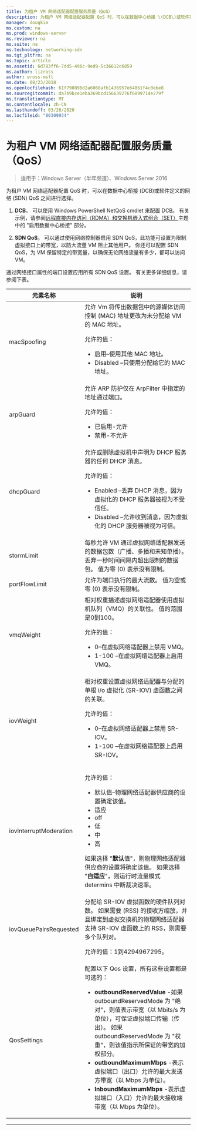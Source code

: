 ```yaml
---
title: 为租户 VM 网络适配器配置服务质量（QoS）
description: 为租户 VM 网络适配器配置 QoS 时，可以在数据中心桥接 \(DCB\)或软件定义的网络 \(SDN\) QoS 之间进行选择。
manager: dougkim
ms.custom: na
ms.prod: windows-server
ms.reviewer: na
ms.suite: na
ms.technology: networking-sdn
ms.tgt_pltfrm: na
ms.topic: article
ms.assetid: 6d783ff6-7dd5-496c-9ed9-5c36612c6859
ms.author: lizross
author: eross-msft
ms.date: 08/23/2018
ms.openlocfilehash: 61f790898d2a6068afb1436957e64861f4c0ebe8
ms.sourcegitcommit: da7b9bce1eba369bcd156639276f6899714e279f
ms.translationtype: MT
ms.contentlocale: zh-CN
ms.lasthandoff: 03/26/2020
ms.locfileid: "80309934"
---
```

# <a name="configure-quality-of-service-qos-for-a-tenant-vm-network-adapter"></a>为租户 VM 网络适配器配置服务质量（QoS）

>适用于：Windows Server（半年频道）、Windows Server 2016

为租户 VM 网络适配器配置 QoS 时，可以在数据中心桥接 \(DCB\)或软件定义的网络 \(SDN\) QoS 之间进行选择。

1.  **DCB**。 可以使用 Windows PowerShell NetQoS cmdlet 来配置 DCB。 有关示例，请参阅[远程直接内存访问（RDMA）和交换机嵌入式组合（SET）](../../../virtualization/hyper-v-virtual-switch/RDMA-and-Switch-Embedded-Teaming.md)主题中的 "启用数据中心桥接" 部分。

2.  **SDN QoS**。 可以通过使用网络控制器启用 SDN QoS，此功能可设置为限制虚拟接口上的带宽，以防大流量 VM 阻止其他用户。  你还可以配置 SDN QoS，为 VM 保留特定的带宽量，以确保无论网络流量有多少，都可以访问 VM。  

通过网络接口属性的端口设置应用所有 SDN QoS 设置。 有关更多详细信息，请参阅下表。

|元素名称|说明|
|------------|-----------| 
|macSpoofing| 允许 Vm 将传出数据包中的源媒体访问控制 \(MAC\) 地址更改为未分配给 VM 的 MAC 地址。<p>允许的值：<ul><li>启用–使用其他 MAC 地址。</li><li>Disabled –只使用分配给它的 MAC 地址。</li></ul>|
|arpGuard| 允许 ARP 防护仅在 ArpFilter 中指定的地址通过端口。<p>允许的值：<ul><li>已启用-允许</li><li>禁用-不允许</li></ul>|
|dhcpGuard| 允许或删除虚拟机中声明为 DHCP 服务器的任何 DHCP 消息。 <p>允许的值：<ul><li>Enabled –丢弃 DHCP 消息，因为虚拟化的 DHCP 服务器被视为不受信任。</li><li>Disabled –允许收到消息，因为虚拟化的 DHCP 服务器被视为可信。</li></ul>|
|stormLimit| 每秒允许 VM 通过虚拟网络适配器发送的数据包数（广播、多播和未知单播）。 丢弃一秒时间间隔内超出限制的数据包。 值为零 \(0\) 表示没有限制。|
|portFlowLimit| 允许为端口执行的最大流数。 值为空或零 \(0\) 表示没有限制。 |
|vmqWeight| 相对权重描述虚拟网络适配器使用虚拟机队列（VMQ）的关联性。 值的范围是0到100。<p>允许的值：<ul><li>0–在虚拟网络适配器上禁用 VMQ。</li><li>1-100 –在虚拟网络适配器上启用 VMQ。</li></ul>|
|iovWeight| 相对权重设置虚拟网络适配器与分配的单根 i/o 虚拟化 \(SR-IOV\) 虚函数之间的关联。 <p>允许的值：<ul><li>0–在虚拟网络适配器上禁用 SR-IOV。</li><li>1-100 –在虚拟网络适配器上启用 SR-IOV。</li></ul>|
|iovInterruptModeration|<p>允许的值：<ul><li>默认值–物理网络适配器供应商的设置确定该值。</li><li>适应 </li><li>off </li><li>低</li><li>中</li><li>高</li></ul><p>如果选择 "**默认**值"，则物理网络适配器供应商的设置将确定该值。  如果选择 "**自适应**"，则运行时流量模式 determins 中断裁决速率。|
|iovQueuePairsRequested| 分配给 SR-IOV 虚拟函数的硬件队列对数。 如果需要 \(RSS\) 的接收方缩放，并且绑定到虚拟交换机的物理网络适配器支持 SR-IOV 虚函数上的 RSS，则需要多个队列对。 <p>允许的值：1到4294967295。|
|QosSettings| 配置以下 Qos 设置，所有这些设置都是可选的： <ul><li>**outboundReservedValue** -如果 outboundReservedMode 为 "绝对"，则值表示带宽（以 Mbits/s 为单位），可保证虚拟端口传输（传出）。 如果 outboundReservedMode 为 "权重"，则该值指示所保证的带宽的加权部分。</li><li>**outboundMaximumMbps** -表示虚拟端口（出口）允许的最大发送方带宽（以 Mbps 为单位）。</li><li>**InboundMaximumMbps** -表示虚拟端口（入口）允许的最大接收端带宽（以 Mbps 为单位）。</li></ul> |

---
